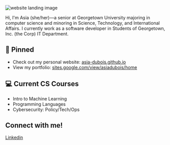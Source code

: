 ![website landing image](https://github.com/asia-dubois/asia-dubois.github.io/blob/master/public/readMeImage.jpg)


Hi, I'm Asia (she/her)—a senior at Georgetown University majoring in computer science and minoring in Science, Technology, and International Affairs. I currently work as a software developer in Students of Georgetown, Inc. (the Corp) IT Department. 

## 📌 Pinned
- Check out my personal website: [asia-dubois.github.io](https://asia-dubois.github.io) 
- View my portfolio: [sites.google.com/view/asiadubois/home](https://sites.google.com/view/asiadubois/home) 

## 💻 Current CS Courses
- Intro to Machine Learning
- Programming Languages
- Cybersecurity: Policy/Tech/Ops


## Connect with me! 
[Linkedin](https://www.linkedin.com/in/asia-dubois/)
